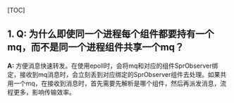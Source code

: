 [TOC]
## 1. Q: 为什么即使同一个进程每个组件都要持有一个mq，而不是同一个进程组件共享一个mq？
**A:** 方便消息快速转发。在使用epoll时，会将mq和对应的组件SprObserver绑定，接收到mq消息时，会立刻丢到对应绑定的SprObserver组件去处理。如果共用一个mq，在接收到消息时，首先需要先解析是哪个组件，然后再派发消息，流程更多，影响传输效率。
